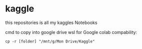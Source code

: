 # kaggle
this repositories is all my kaggles Notebooks

cmd to copy into google drive wsl for Google colab compability:
```
cp -r [folder] "/mnt/g/Mon Drive/Kaggle"
```